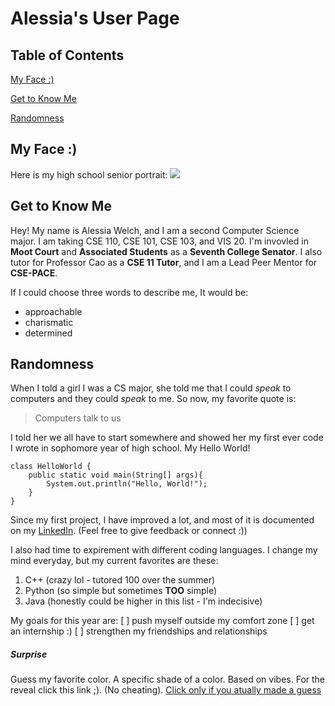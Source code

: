# Alessia's User Page

## Table of Contents
[My Face :)](#my-face)

[Get to Know Me](#get-to-know-me)

[Randomness](#randomness)

## My Face :)
Here is my high school senior portrait:
![](pictureofme.jpg)


## Get to Know Me
Hey! My name is Alessia Welch, and I am a second Computer Science major. I am taking CSE 110, CSE 101, CSE 103, and VIS 20. I'm invovled in **Moot Court** and **Associated Students** as a **Seventh College Senator**. I also tutor for Professor Cao as a **CSE 11 Tutor**, and I am a Lead Peer Mentor for **CSE-PACE**.

If I could choose three words to describe me, It would be:
- approachable
- charismatic
- determined

## Randomness

When I told a girl I was a CS major, she told me that I could *speak* to computers and they could *speak* to me. So now, my favorite quote is:

> Computers talk to us

I told her we all have to start somewhere and showed her my first ever code I wrote in sophomore year of high school. My Hello World!

```
class HelloWorld {
    public static void main(String[] args){
        System.out.println("Hello, World!");
    }
}
```

Since my first project, I have improved a lot, and most of it is documented on my [LinkedIn](www.linkedin.com/in/alessiawelch). (Feel free to give feedback or connect :))

I also had time to expirement with different coding languages. I change my mind everyday, but my current favorites are these:
1. C++ (crazy lol - tutored 100 over the summer)
2. Python (so simple but sometimes **TOO** simple)
3. Java (honestly could be higher in this list - I'm indecisive)

My goals for this year are:
[ ] push myself outside my comfort zone
[ ] get an internship :)
[ ] strengthen my friendships and relationships

##### Surprise

Guess my favorite color. A specific shade of a color. Based on vibes. For the reveal click this link ;). (No cheating). [Click only if you atually made a guess](download.png)
